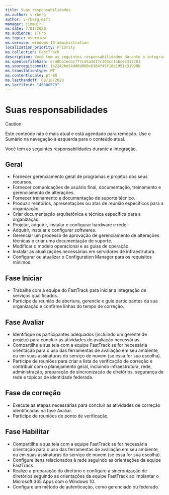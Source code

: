 ```yaml
---
title: Suas responsabilidades
ms.author: v-rberg
author: v-rberg-msft
manager: jimmuir
ms.date: 7/01/2020
ms.audience: ITPro
ms.topic: overview
ms.service: windows-10-administration
localization_priority: Priority
ms.collection: FastTrack
description: Você tem as seguintes responsabilidades durante a integração do Windows 10.
ms.openlocfilehash: eca0ba1edac777ce5a3d17c303cc14bcec312781
ms.sourcegitcommit: 1b2242be54dd0d000c6384f45f18e1951c31998b
ms.translationtype: MT
ms.contentlocale: pt-BR
ms.lasthandoff: 08/18/2020
ms.locfileid: "46800579"
---
```

# <a name="your-responsibilities"></a>Suas responsabilidades
> [!CAUTION]
> Este conteúdo não é mais atual e está agendado para remoção. Use o Sumário na navegação à esquerda para o conteúdo atual.

Você tem as seguintes responsabilidades durante a integração.

## <a name="general"></a>Geral

- Fornecer gerenciamento geral de programas e projetos dos seus recursos.
- Fornecer comunicações de usuário final, documentação, treinamento e gerenciamento de alterações.
- Fornecer treinamento e documentação de suporte técnico.
- Produzir relatórios, apresentações ou atas de reunião específicos para a organização.
- Criar documentação arquitetônica e técnica específica para a organização.
- Projetar, adquirir, instalar e configurar hardware e rede.
- Adquirir, instalar e configurar softwares.
- Gerenciar um processo de aprovação de gerenciamento de alterações técnicas e criar uma documentação de suporte.
- Modificar o modelo operacional e as guias de operação.
- Instalar as atualizações necessárias em servidores de infraestrutura.
- Configurar ou atualizar o Configuration Manager para os requisitos mínimos.

## <a name="initiate-phase"></a>Fase Iniciar

- Trabalhe com a equipe do FastTrack para iniciar a integração de serviços qualificados.
- Participe da reunião de abertura, gerencie e guie participantes da sua organização e confirme linhas do tempo de correção.

## <a name="assess-phase"></a>Fase Avaliar

- Identifique os participantes adequados (incluindo um gerente de projeto) para concluir as atividades de avaliação necessárias.
- Compartilhe a sua tela com a equipe FastTrack se for necessária orientação para o uso das ferramentas de avaliação em seu ambiente, ou em suas assinaturas do serviço de nuvem (se essa for sua escolha).
- Participe de reuniões para criar a lista de verificação de correção e contribuir com o planejamento geral, incluindo infraestrutura, rede, administração, preparação de sincronização de diretórios, segurança de rede e tópicos de identidade federada.

## <a name="remediate-phase"></a>Fase de correção

- Execute as etapas necessárias para concluir as atividades de correção identificadas na fase Avaliar.
- Participe de reuniões de ponto de verificação.

## <a name="enable-phase"></a>Fase Habilitar

- Compartilhe a sua tela com a equipe FastTrack se for necessária orientação para o uso das ferramentas de avaliação em seu ambiente, ou em suas assinaturas do serviço de nuvem (se essa for sua escolha).
- Configure itens relacionados à rede seguindo as orientações da equipe FastTrack.
- Realize a preparação do diretório e configure a sincronização de diretórios seguindo as orientações da equipe FastTrack ao implantar o Microsoft 365 Apps com o Windows 10.
- Configure um método de autenticação, como gerenciado ou federado.

